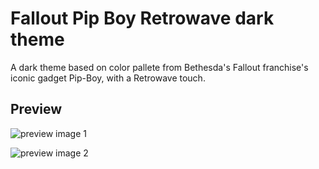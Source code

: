 # Fallout Pip Boy Retrowave dark theme

A dark theme based on color pallete from Bethesda's Fallout franchise's iconic gadget Pip-Boy, with a Retrowave touch.

## Preview

![preview image 1](https://live.staticflickr.com/65535/53801667799_121300a77f_h.jpg)

![preview image 2](https://live.staticflickr.com/65535/53800403902_8bea55a46c_h.jpg)
